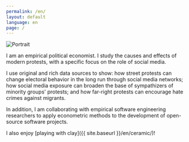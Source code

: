 ```yaml
---
permalink: /en/
layout: default
language: en
page: /
---
```


<div><img src="{{ site.baseurl }}/images/annali-casanueva-portrait.jpeg" class="main-page-portrait" alt="Portrait">
</div>

I am an empirical political economist. I study the causes and effects of modern protests, with a specific focus on the role of social media.

I use original and rich data sources to show: how street protests can change electoral behavior in the long run through social media networks; how social media exposure can broaden the base of sympathizers of minority groups' protests; and how far-right protests can encourage hate crimes against migrants.

In addition, I am collaborating with empirical software engineering researchers to apply econometric methods to the development of open-source software projects.

I also enjoy [playing with clay]({{ site.baseurl }}/en/ceramic/)!
